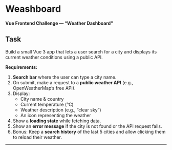 # Weashboard
**Vue Frontend Challenge — “Weather Dashboard”**  

## Task 
Build a small Vue 3 app that lets a user search for a city and displays its current weather conditions using a public API.  

**Requirements:**  
1. **Search bar** where the user can type a city name.  
2. On submit, make a request to a **public weather API** (e.g., OpenWeatherMap’s free API).  
3. Display:  
   - City name & country  
   - Current temperature (°C)  
   - Weather description (e.g., “clear sky”)  
   - An icon representing the weather  
4. Show a **loading state** while fetching data.  
5. Show an **error message** if the city is not found or the API request fails.  
6. Bonus: Keep a **search history** of the last 5 cities and allow clicking them to reload their weather.

---
